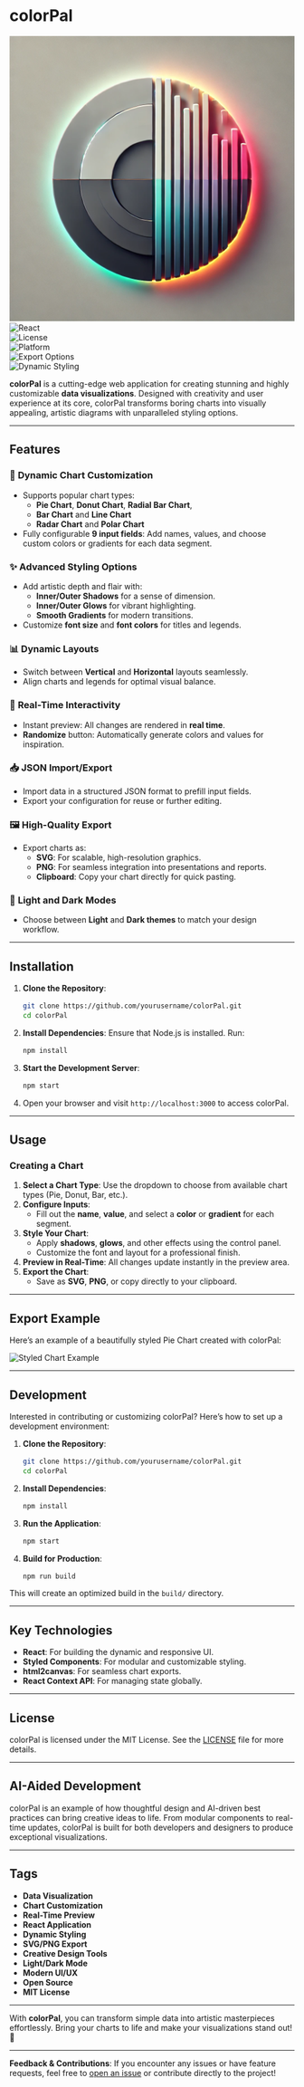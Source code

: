 # colorPal

![colorPal Logo](./src/assets//images/colorpal_logo.png)  
![React](https://img.shields.io/badge/react-18.x-blue.svg)  
![License](https://img.shields.io/badge/license-MIT-green.svg)  
![Platform](https://img.shields.io/badge/platform-web-lightgrey.svg)  
![Export Options](https://img.shields.io/badge/export-SVG%20%7C%20PNG%20%7C%20Clipboard-orange.svg)  
![Dynamic Styling](https://img.shields.io/badge/styling-customizable-brightgreen.svg)

**colorPal** is a cutting-edge web application for creating stunning and highly customizable **data visualizations**. Designed with creativity and user experience at its core, colorPal transforms boring charts into visually appealing, artistic diagrams with unparalleled styling options.

---

## Features

### 🎨 **Dynamic Chart Customization**

- Supports popular chart types:
  - **Pie Chart**, **Donut Chart**, **Radial Bar Chart**,
  - **Bar Chart** and **Line Chart**
  - **Radar Chart** and **Polar Chart**
- Fully configurable **9 input fields**: Add names, values, and choose custom colors or gradients for each data segment.

### ✨ **Advanced Styling Options**

- Add artistic depth and flair with:
  - **Inner/Outer Shadows** for a sense of dimension.
  - **Inner/Outer Glows** for vibrant highlighting.
  - **Smooth Gradients** for modern transitions.
- Customize **font size** and **font colors** for titles and legends.

### 📊 **Dynamic Layouts**

- Switch between **Vertical** and **Horizontal** layouts seamlessly.
- Align charts and legends for optimal visual balance.

### 🔄 **Real-Time Interactivity**

- Instant preview: All changes are rendered in **real time**.
- **Randomize** button: Automatically generate colors and values for inspiration.

### 📥 **JSON Import/Export**

- Import data in a structured JSON format to prefill input fields.
- Export your configuration for reuse or further editing.

### 🖼️ **High-Quality Export**

- Export charts as:
  - **SVG**: For scalable, high-resolution graphics.
  - **PNG**: For seamless integration into presentations and reports.
  - **Clipboard**: Copy your chart directly for quick pasting.

### 🌙 **Light and Dark Modes**

- Choose between **Light** and **Dark themes** to match your design workflow.

---

## Installation

1. **Clone the Repository**:

   ```bash
   git clone https://github.com/yourusername/colorPal.git
   cd colorPal
   ```

2. **Install Dependencies**:
   Ensure that Node.js is installed. Run:

   ```bash
   npm install
   ```

3. **Start the Development Server**:

   ```bash
   npm start
   ```

4. Open your browser and visit `http://localhost:3000` to access colorPal.

---

## Usage

### Creating a Chart

1. **Select a Chart Type**: Use the dropdown to choose from available chart types (Pie, Donut, Bar, etc.).
2. **Configure Inputs**:
   - Fill out the **name**, **value**, and select a **color** or **gradient** for each segment.
3. **Style Your Chart**:
   - Apply **shadows**, **glows**, and other effects using the control panel.
   - Customize the font and layout for a professional finish.
4. **Preview in Real-Time**: All changes update instantly in the preview area.
5. **Export the Chart**:
   - Save as **SVG**, **PNG**, or copy directly to your clipboard.

---

## Export Example

Here’s an example of a beautifully styled Pie Chart created with colorPal:

![Styled Chart Example](./images/colorpal_chart_example.png)

---

## Development

Interested in contributing or customizing colorPal? Here’s how to set up a development environment:

1. **Clone the Repository**:

   ```bash
   git clone https://github.com/yourusername/colorPal.git
   cd colorPal
   ```

2. **Install Dependencies**:

   ```bash
   npm install
   ```

3. **Run the Application**:

   ```bash
   npm start
   ```

4. **Build for Production**:
   ```bash
   npm run build
   ```

This will create an optimized build in the `build/` directory.

---

## Key Technologies

- **React**: For building the dynamic and responsive UI.
- **Styled Components**: For modular and customizable styling.
- **html2canvas**: For seamless chart exports.
- **React Context API**: For managing state globally.

---

## License

colorPal is licensed under the MIT License. See the [LICENSE](./LICENSE) file for more details.

---

## AI-Aided Development

colorPal is an example of how thoughtful design and AI-driven best practices can bring creative ideas to life. From modular components to real-time updates, colorPal is built for both developers and designers to produce exceptional visualizations.

---

## Tags

- **Data Visualization**
- **Chart Customization**
- **Real-Time Preview**
- **React Application**
- **Dynamic Styling**
- **SVG/PNG Export**
- **Creative Design Tools**
- **Light/Dark Mode**
- **Modern UI/UX**
- **Open Source**
- **MIT License**

---

With **colorPal**, you can transform simple data into artistic masterpieces effortlessly. Bring your charts to life and make your visualizations stand out! 🚀

---

**Feedback & Contributions**: If you encounter any issues or have feature requests, feel free to [open an issue](https://github.com/yourusername/colorPal/issues) or contribute directly to the project!
